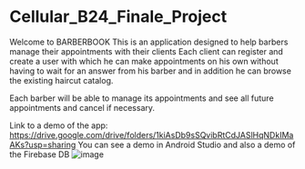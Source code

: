 # Cellular_B24_Finale_Project

Welcome to BARBERBOOK
This is an application designed to help barbers manage their appointments with their clients
Each client can register and create a user with which he can make appointments on his own without having to wait for an answer from his barber and in addition he can browse the existing haircut catalog.

Each barber will be able to manage its appointments and see all future appointments and cancel if necessary.

Link to a demo of the app: 
https://drive.google.com/drive/folders/1kiAsDb9sSQvibRtCdJASlHqNDkIMaAKs?usp=sharing
You can see a demo in Android Studio and also a demo of the Firebase DB
![image](https://github.com/user-attachments/assets/61c71306-a134-4fe2-a3b9-3aa0321314d4)
